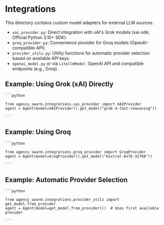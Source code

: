 # Integrations

This directory contains custom model adapters for external LLM sources.
- `xai_provider.py`: Direct integration with xAI's Grok models (xai-sdk; Official Python 3.10+ SDK).
- `groq_provider.py`: Convenience provider for Groq models (OpenAI-compatible API).
- `provider_utils.py`: Utility functions for automatic provider selection based on available API keys.
- `openai_model.py` or via `LitellmModel`: OpenAI API and compatible endpoints (e.g., Groq).

## Example: Using Grok (xAI) Directly

    ```python

    from agency_swarm.integrations.xai_provider import XAIProvider
    agent = Agent(model=XAIProvider().get_model("grok-4-fast-reasoning"))

    ```

## Example: Using Groq

    ```python

    from agency_swarm.integrations.groq_provider import GroqProvider
    agent = Agent(model=GroqProvider().get_model("mixtral-8x7b-32768"))

    ```

## Example: Automatic Provider Selection

    ```python

    from agency_swarm.integrations.provider_utils import get_model_from_provider
    agent = Agent(model=get_model_from_provider())  # Uses first available provider

    ```